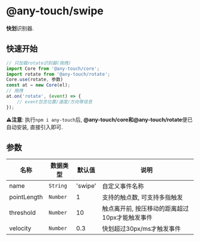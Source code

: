 # @any-touch/swipe
**快划**识别器.

## 快速开始
```javascript
// 只加载rotate识别器(拖拽)
import Core from '@any-touch/core';
import rotate from '@any-touch/rotate';
Core.use(rotate, 参数)
const at = new Core(el);
// 拖拽
at.on('rotate', (event) => {
    // event包含位置/速度/方向等信息
});
```
**⚠️注意**: 执行`npm i any-touch`后, **@any-touch/core和@any-touch/rotate**便已自动安装, 直接引入即可.

## 参数
|名称|数据类型|默认值|说明|
|---|---|---|---|
|name|`String`|'swipe'|自定义事件名称|
|pointLength|`Number`|1|支持的触点数, 可支持多指触发|
|threshold| `Number`|10|触点离开前, 按压移动的距离超过10px才能触发事件|
|velocity| `Number`|0.3|快划超过30px/ms才触发事件|